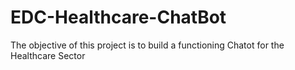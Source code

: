 # EDC-Healthcare-ChatBot
The objective of this project is to build a functioning Chatot for the Healthcare Sector

